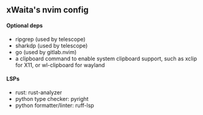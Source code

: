 ## xWaita's nvim config

#### Optional deps
- ripgrep (used by telescope)
- sharkdp (used by telescope)
- go (used by gitlab.nvim)
- a clipboard command to enable system clipboard support, such as xclip for X11, or wl-clipboard for wayland

#### LSPs
- rust: rust-analyzer
- python type checker: pyright
- python formatter/linter: ruff-lsp

